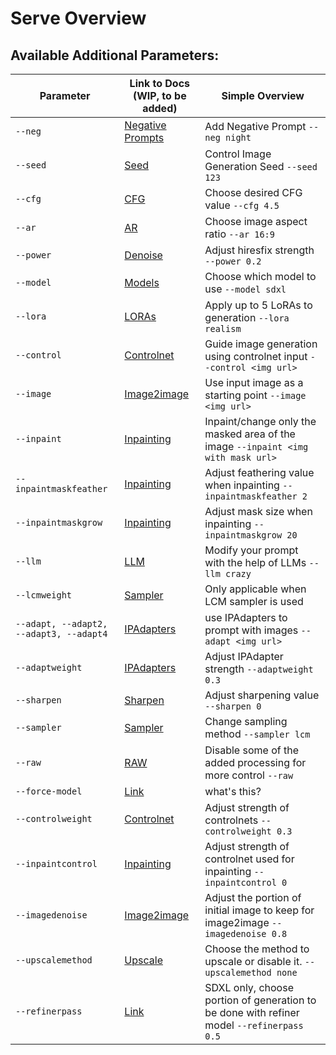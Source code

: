 # Serve Overview

## Available Additional Parameters:

| Parameter             | Link to Docs (WIP, to be added)                                  | Simple Overview                    |
|-----------------------|-----------------------------------------------|------------------------------------|
| `--neg`               | [Negative Prompts](Parameters/negative_prompt/negative_prompt.md)  | Add Negative Prompt `--neg night`                   |
| `--seed`              | [Seed](Parameters/seed/seed.md)               | Control Image Generation Seed `--seed 123`                   |
| `--cfg`               | [CFG](Parameters/cfg/cfg.md)                 | Choose desired CFG value `--cfg 4.5`                   |
| `--ar`                | [AR](Parameters/ar/ar.md)                   | Choose image aspect ratio `--ar 16:9`                   |
| `--power`             | [Denoise](Parameters/power/power.md)             | Adjust hiresfix strength `--power 0.2`                   |
| `--model`             | [Models](Parameters/model/model.md)             | Choose which model to use `--model sdxl`                   |
| `--lora`              | [LORAs](Parameters/lora/lora.md)               | Apply up to 5 LoRAs to generation `--lora realism`                   |
| `--control`           | [Controlnet](Parameters/control/control.md)         | Guide image generation using controlnet input `--control <img url>`                   |
| `--image`             | [Image2image](Parameters/image/image.md)             | Use input image as a starting point `--image <img url>`                   |
| `--inpaint`           | [Inpainting](Parameters/inpaint/inpaint.md)         | Inpaint/change only the masked area of the image `--inpaint <img with mask url>`                   |
| `--inpaintmaskfeather`| [Inpainting](Parameters/inpaint/inpaint.md) | Adjust feathering value when inpainting `--inpaintmaskfeather 2`               |
| `--inpaintmaskgrow`   | [Inpainting](Parameters/inpaint/inpaint.md)     | Adjust mask size when inpainting `--inpaintmaskgrow 20`               |
| `--llm`               | [LLM](Parameters/llm/llm.md)                 | Modify your prompt with the help of LLMs `--llm crazy`                   |
| `--lcmweight`         | [Sampler](Parameters/lcmweight/lcmweight.md)     | Only applicable when LCM sampler is used                   |
| `--adapt, --adapt2, --adapt3, --adapt4` | [IPAdapters](Parameters/adapt_series/adapt_series.md) | use IPAdapters to prompt with images `--adapt <img url>`          |
| `--adaptweight`       | [IPAdapters](Parameters/adaptweight/adaptweight.md) | Adjust IPAdapter strength `--adaptweight 0.3`                   |
| `--sharpen`           | [Sharpen](Parameters/sharpen/sharpen.md)         | Adjust sharpening value `--sharpen 0`                   |
| `--sampler`           | [Sampler](Parameters/sampler/sampler.md)         | Change sampling method `--sampler lcm`                   |
| `--raw`               | [RAW](Parameters/raw/raw.md)                 | Disable some of the added processing for more control `--raw`                   |
| `--force-model`       | [Link](Parameters/force-model/force-model.md) | what's this?                   |
| `--controlweight`     | [Controlnet](Parameters/control/control.md) | Adjust strength of controlnets `--controlweight 0.3`               |
| `--inpaintcontrol`    | [Inpainting](Parameters/inpaint/inpaint.md) | Adjust strength of controlnet used for inpainting `--inpaintcontrol 0`               |
| `--imagedenoise`      | [Image2image](Parameters/image/image.md)   | Adjust the portion of initial image to keep for image2image `--imagedenoise 0.8`               |
| `--upscalemethod`     | [Upscale](Parameters/upscalemethod/upscalemethod.md) | Choose the method to upscale or disable it. `--upscalemethod none`               |
| `--refinerpass`       | [Link](Parameters/refinerpass/refinerpass.md) | SDXL only, choose portion of generation to be done with refiner model `--refinerpass 0.5`                   |


